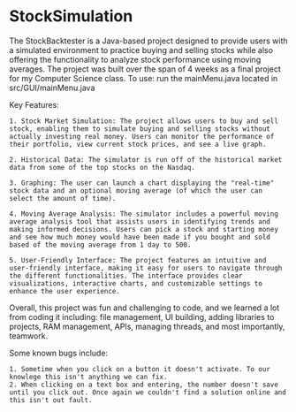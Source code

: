 # StockSimulation

The StockBacktester is a Java-based project designed to provide users with a simulated environment to practice buying and selling stocks while also offering the functionality to analyze stock performance using moving averages. The project was built over the span of 4 weeks as a final project for my Computer Science class.
To use: run the mainMenu.java located in src/GUI/mainMenu.java

Key Features:

    1. Stock Market Simulation: The project allows users to buy and sell stock, enabling them to simulate buying and selling stocks without actually investing real money. Users can monitor the performance of their portfolio, view current stock prices, and see a live graph.

    2. Historical Data: The simulator is run off of the historical market data from some of the top stocks on the Nasdaq.

    3. Graphing: The user can launch a chart displaying the "real-time" stock data and an optional moving average (of which the user can select the amount of time).

    4. Moving Average Analysis: The simulator includes a powerful moving average analysis tool that assists users in identifying trends and making informed decisions. Users can pick a stock and starting money and see how much money would have been made if you bought and sold based of the moving average from 1 day to 500.

    5. User-Friendly Interface: The project features an intuitive and user-friendly interface, making it easy for users to navigate through the different functionalities. The interface provides clear visualizations, interactive charts, and customizable settings to enhance the user experience.

Overall, this project was fun and challenging to code, and we learned a lot from coding it including: file management, UI building, adding libraries to projects, RAM management, APIs, managing threads, and most importantly, teamwork.

Some known bugs include:

    1. Sometime when you click on a button it doesn't activate. To our knowlege this isn't anything we can fix.
    2. When clicking on a text box and entering, the number doesn't save until you click out. Once again we couldn't find a solution online and this isn't out fault.
